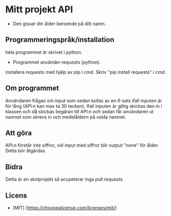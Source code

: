 # Mitt projekt API

- Den gissar din ålder beroende på ditt namn.

## Programmeringspråk/installation

hela programmet är skrivet i python.

- Programmet använder requests (python).

installera requests med hjälp av pip i cmd. Skriv "pip install requests" i cmd.

## Om programmet

Användaren frågas om input som sedan kollas av en if-sats ifall inputen är för lång (API:n kan max ta 30 tecken).
Ifall inputen är giltig skickas den in i klassen och då skickas begäran till API:n och sedan får användaren ut namnet som skrevs in och medelåldern på valda namnet.

## Att göra

API:n förstår inte siffror, vid input med siffror blir output "none" för ålder. Detta bör åtgärdas.

## Bidra

Detta är en skolprojekt så accpeterar inga pull requests.

## Licens

- [MIT] (https://choosealicense.com/licenses/mit/)